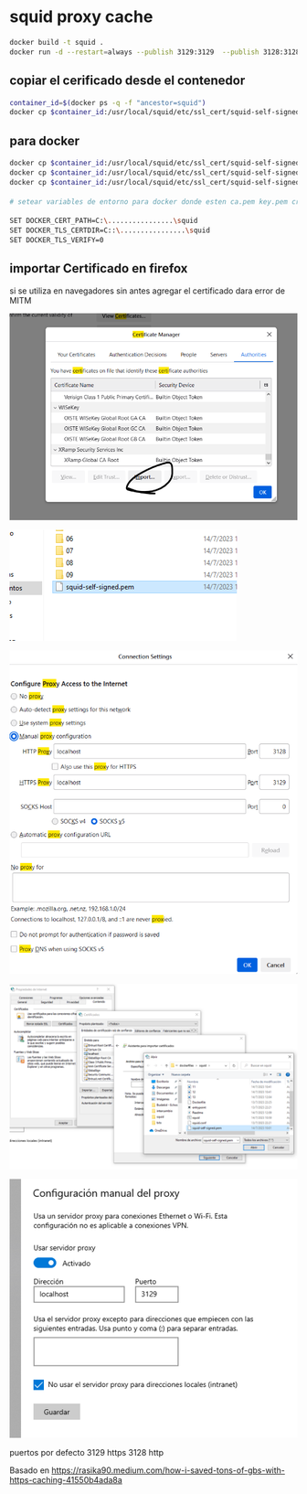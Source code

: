 # squid proxy cache

``` bash
docker build -t squid .
docker run -d --restart=always --publish 3129:3129  --publish 3128:3128  --volume $(pwd)/squid/cache:/var/spool/squid   squid
```

## copiar el cerificado desde el contenedor
``` bash
container_id=$(docker ps -q -f "ancestor=squid")
docker cp $container_id:/usr/local/squid/etc/ssl_cert/squid-self-signed.pem squid-self-signed.pem
```

 ## para docker

``` bash
docker cp $container_id:/usr/local/squid/etc/ssl_cert/squid-self-signed.pem ca.pem
docker cp $container_id:/usr/local/squid/etc/ssl_cert/squid-self-signed.key key.pem
docker cp $container_id:/usr/local/squid/etc/ssl_cert/squid-self-signed.crt crt.pem

# setear variables de entorno para docker donde esten ca.pem key.pem crt.pem

SET DOCKER_CERT_PATH=C:\................\squid
SET DOCKER_TLS_CERTDIR=C::\................\squid
SET DOCKER_TLS_VERIFY=0
```



## importar Certificado en firefox
si se utiliza en navegadores sin antes agregar el certificado dara error de MITM


![agregar certificado](./11.png)



![agregar certificado](./12.png)



![seleccionar proxy](./13.png)


![seleccionar proxy](./14.png)


![seleccionar proxy](./15.png)



puertos por defecto
3129 https
3128 http

Basado en
https://rasika90.medium.com/how-i-saved-tons-of-gbs-with-https-caching-41550b4ada8a



